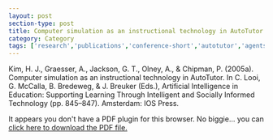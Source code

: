 ```yaml
---
layout: post
section-type: post
title: Computer simulation as an instructional technology in AutoTutor
category: Category
tags: ['research','publications','conference-short','autotutor','agents','education-research','its','discourse']
---
```

Kim, H. J., Graesser, A., Jackson, G. T., Olney, A., & Chipman, P. (2005a). Computer simulation as an instructional technology in AutoTutor. In C. Looi, G. McCalla, B. Bredeweg, & J. Breuker (Eds.), Artificial Intelligence in Education: Supporting Learning Through Intelligent and Socially Informed Technology (pp. 845–847). Amsterdam: IOS Press. 

<object data="https://umdrive.memphis.edu/aolney/public/publications/kim2005aied-olney_publications.pdf" type="application/pdf" width="100%" height="600px">
 
  <p>It appears you don't have a PDF plugin for this browser.
  No biggie... you can <a href="https://umdrive.memphis.edu/aolney/public/publications/kim2005aied-olney_publications.pdf">click here to
  download the PDF file.</a></p>
  
</object>
